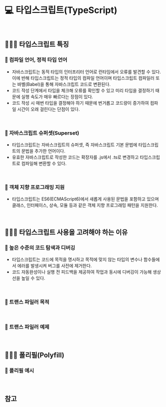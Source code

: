 # 💻 타입스크립트(TypeScript)
<br />

## 👨🏻‍💻 타입스크립트 특징
### 🏃 컴파일 언어, 정적 타입 언어
- 자바스크립트는 동적 타입의 인터프리터 언어로 런타임에서 오류를 발견할 수 있다. 이에 반해 타입스크립트는 정적 타입의 컴파일 언어이며 타입스크립트 컴파일러 또는 바벨(Babel)을 통해 자바스크립트 코드로 변환된다.
- 코드 작성 단계에서 타입을 체크해 오류를 확인할 수 있고 미리 타입을 결정하기 때문에 실행 속도가 매우 빠르다는 장점이 있다.
- 코드 작성 시 매번 타입을 결정해야 하기 때문에 번거롭고 코드량이 증가하여 컴파일 시간이 오래 걸린다는 단점이 있다.

<br />

### 🏃 자바스크립트 슈퍼셋(Superset)
- 타입스크립트는 자바스크립트의 슈퍼셋, 즉 자바스크립트 기본 문법에 타입스크립트의 문법을 추가한 언어이다.
- 유효한 자바스크립트로 작성한 코드는 확장자를 .js에서 .ts로 변경하고 타입스크립트로 컴파일해 변환할 수 있다.

<br/>

### 🏃 객체 지향 프로그래밍 지원
- 타입스크립트는 ES6(ECMAScript6)에서 새롭게 사용된 문법을 포함하고 있으며 클래스, 인터페이스, 상속, 모듈 등과 같은 객체 지향 프로그래밍 패턴을 지원한다.

<br/>


## 👨🏻‍💻 타입스크립트 사용을 고려해야 하는 이유
### 🏃 높은 수준의 코드 탐색과 디버깅
- 타입스크립트는 코드에 목적을 명시하고 목적에 맞지 않는 타입의 변수나 함수들에서 에러를 발생시켜 버그를 사전에 제거한다.
- 코드 자동완성이나 실행 전 피드백을 제공하여 작업과 동시에 디버깅이 가능해 생상선을 높일 수 있다.

<br />

### 🏃 트랜스 파일러 목적


<br />

### 🏃 트랜스 파일러 예제


<br />

## 👨🏻‍💻 폴리필(Polyfill)

### 🏃 폴리필 예시

<br />

## 참고